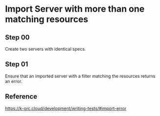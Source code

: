# Import Server with more than one matching resources

## Step 00

Create two servers with identical specs.

## Step 01

Ensure that an imported server with a filter matching the resources returns an error.

## Reference

https://k-orc.cloud/development/writing-tests/#import-error
